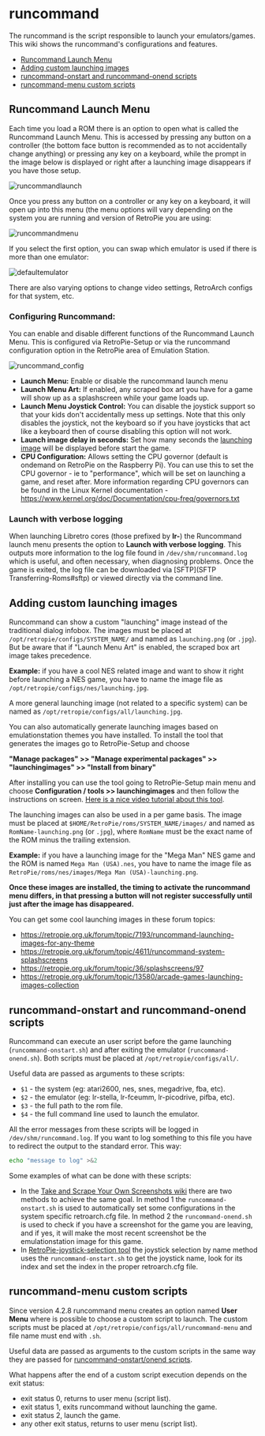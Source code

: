 # runcommand

The runcommand is the script responsible to launch your emulators/games. This wiki shows the runcommand's configurations and features.

- [Runcommand Launch Menu](#runcommand-launch-menu)
- [Adding custom launching images](#adding-custom-launching-images)
- [runcommand-onstart and runcommand-onend scripts](#runcommand-onstart-and-runcommand-onend-scripts)
- [runcommand-menu custom scripts](#runcommand-menu-custom-scripts)

## Runcommand Launch Menu

Each time you load a ROM there is an option to open what is called the Runcommand Launch Menu. This is accessed by pressing any button on a controller (the bottom face button is recommended as to not accidentally change anything) or pressing any key on a keyboard, while the prompt in the image below is displayed or right after a launching image disappears if you have those setup.

![runcommandlaunch](https://user-images.githubusercontent.com/647452/72018057-cf33b680-321b-11ea-872a-3e8d4ad78b87.png)

Once you press any button on a controller or any key on a keyboard, it will open up into this menu (the menu options will vary depending on the system you are running and version of RetroPie you are using:

![runcommandmenu](https://cloud.githubusercontent.com/assets/10035308/10265893/b65c94ee-69ff-11e5-9195-f6a996f4b35b.png)

If you select the first option, you can swap which emulator is used if there is more than one emulator:

![defaultemulator](https://cloud.githubusercontent.com/assets/10035308/10265899/de7127ec-69ff-11e5-99b6-aa2df9247da6.png)

There are also varying options to change video settings, RetroArch configs for that system, etc. 

### Configuring Runcommand:

You can enable and disable different functions of the Runcommand Launch Menu. This is configured via RetroPie-Setup or via the runcommand configuration option in the RetroPie area of Emulation Station. 

![runcommand_config](https://retropie.org.uk/forum/assets/uploads/files/1490801740403-runcommand_config-resized.png)

- **Launch Menu:** Enable or disable the runcommand launch menu
- **Launch Menu Art:** If enabled, any scraped box art you have for a game will show up as a splashscreen while your game loads up.
- **Launch Menu Joystick Control:** You can disable the joystick support so that your kids don't accidentally mess up settings. Note that this only disables the joystick, not the keyboard so if you have joysticks that act like a keyboard then of course disabling this option will not work.
- **Launch image delay in seconds:** Set how many seconds the [launching image](#adding-custom-launching-images) will be displayed before start the game.
- **CPU Configuration:** Allows setting the CPU governor (default is ondemand on RetroPie on the Raspberry Pi). You can use this to set the CPU governor - ie to "performance", which will be set on launching a game, and reset after. More information regarding CPU governors can be found in the Linux Kernel documentation - https://www.kernel.org/doc/Documentation/cpu-freq/governors.txt

### Launch with verbose logging

When launching Libretro cores (those prefixed by **lr-**) the Runcommand launch menu presents the option to **Launch with verbose logging**. This outputs more information to the log file found in `/dev/shm/runcommand.log` which is useful, and often necessary, when diagnosing problems. Once the game is exited, the log file can be downloaded via [SFTP](SFTP Transferring-Roms#sftp) or viewed directly via the command line.

## Adding custom launching images

Runcommand can show a custom "launching" image instead of the traditional dialog infobox. The images must be placed at `/opt/retropie/configs/SYSTEM_NAME/` and named as `launching.png` (or `.jpg`). But be aware that if "Launch Menu Art" is enabled, the scraped box art image takes precedence.

**Example:** if you have a cool NES related image and want to show it right before launching a NES game, you have to name the image file as `/opt/retropie/configs/nes/launching.jpg`.

A more general launching image (not related to a specific system) can be named as `/opt/retropie/configs/all/launching.jpg`.

You can also automatically generate launching images based on emulationstation themes you have installed. To install the tool that generates the images go to RetroPie-Setup and choose

**"Manage packages" >> "Manage experimental packages" >> "launchingimages" >> "Install from binary"**

After installing you can use the tool going to RetroPie-Setup main menu and choose **Configuration / tools >> launchingimages** and then follow the instructions on screen. [Here is a nice video tutorial about this tool](https://www.youtube.com/watch?v=3wc4daHBLNE).

The launching images can also be used in a per game basis. The image must be placed at `$HOME/RetroPie/roms/SYSTEM_NAME/images/` and named as `RomName-launching.png` (or `.jpg`), where `RomName` must be the exact name of the ROM minus the trailing extension.

**Example:** if you have a launching image for the "Mega Man" NES game and the ROM is named `Mega Man (USA).nes`, you have to name the image file as `RetroPie/roms/nes/images/Mega Man (USA)-launching.png`.

**Once these images are installed, the timing to activate the runcommand menu differs, in that pressing a button will not register successfully until just after the image has disappeared.**

You can get some cool launching images in these forum topics:

- https://retropie.org.uk/forum/topic/7193/runcommand-launching-images-for-any-theme
- https://retropie.org.uk/forum/topic/4611/runcommand-system-splashscreens
- https://retropie.org.uk/forum/topic/36/splashscreens/97
- https://retropie.org.uk/forum/topic/13580/arcade-games-launching-images-collection

## runcommand-onstart and runcommand-onend scripts

Runcommand can execute an user script before the game launching (`runcommand-onstart.sh`) and after exiting the emulator (`runcommand-onend.sh`). Both scripts must be placed at `/opt/retropie/configs/all/`.

Useful data are passed as arguments to these scripts:

- `$1` - the system (eg: atari2600, nes, snes, megadrive, fba, etc).
- `$2` - the emulator (eg: lr-stella, lr-fceumm, lr-picodrive, pifba, etc).
- `$3` - the full path to the rom file.
- `$4` - the full command line used to launch the emulator.

All the error messages from these scripts will be logged in `/dev/shm/runcommand.log`. If you want to log something to this file you have to redirect the output to the standard error. This way:

```sh
echo "message to log" >&2
```

Some examples of what can be done with these scripts:

- In the [Take and Scrape Your Own Screenshots wiki](Take-and-Scrape-Your-Own-Screenshots) there are two methods to achieve the same goal. In method 1 the `runcommand-onstart.sh` is used to automatically set some configurations in the system specific retroarch.cfg file. In method 2 the `runcommand-onend.sh` is used to check if you have a screenshot for the game you are leaving, and if yes, it will make the most recent screenshot be the emulationstation image for this game.
- In [RetroPie-joystick-selection tool](https://github.com/meleu/RetroPie-joystick-selection) the joystick selection by name method uses the `runcommand-onstart.sh` to get the joystick name, look for its index and set the index in the proper retroarch.cfg file.


## runcommand-menu custom scripts

Since version 4.2.8 runcommand menu creates an option named **User Menu** where is possible to choose a custom script to launch. The custom scripts must be placed at `/opt/retropie/configs/all/runcommand-menu` and file name must end with `.sh`.

Useful data are passed as arguments to the custom scripts in the same way they are passed for [runcommand-onstart/onend scripts](#runcommand-onstart-and-runcommand-onend-scripts).

What happens after the end of a custom script execution depends on the exit status:

- exit status 0, returns to user menu (script list).
- exit status 1, exits runcommand without launching the game.
- exit status 2, launch the game.
- any other exit status, returns to user menu (script list).